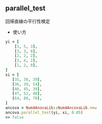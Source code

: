 parallel_test
-------------
回帰直線の平行性検定

* 使い方

```ruby
yi = [
    [3, 5, 3],
    [3, 3, 8],
    [2, 2, 2],
    [3, 4, 2],
    [1, 2, 0],
]
xi = [
   [35, 38, 39],
   [36, 39, 54],
   [40, 45, 39],
   [47, 52, 48],
   [64, 80, 70],
]
ancova = Num4AnovaLib::Num4AncovaLib.new
ancova.parallel_test(yi, xi, 0.05)
=> false
```

